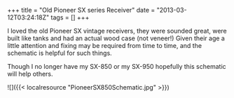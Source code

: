 +++
title = "Old Pioneer SX series Receiver"
date = "2013-03-12T03:24:18Z"
tags = []
+++

I loved the old Pioneer SX vintage receivers, they were sounded great, were
built like tanks and had an actual wood case (not veneer!) Given their age a
little attention and fixing may be required from time to time, and the
schematic is helpful for such things.

Though I no longer have my SX-850 or my SX-950 hopefully this schematic will
help others.

![]({{< localresource "PioneerSX850Schematic.jpg" >}})

